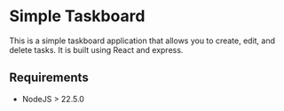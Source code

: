 # Simple Taskboard

This is a simple taskboard application that allows you to create, edit, and delete tasks. It is built using React and express.

## Requirements

- NodeJS > 22.5.0
